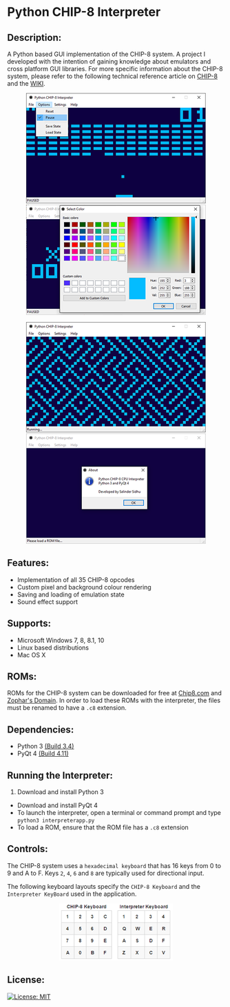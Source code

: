 # Python CHIP-8 Interpreter

## Description:
A Python based GUI implementation of the CHIP-8 system. A project I developed with the intention of gaining knowledge about emulators and cross platform GUI libraries.
For more specific information about the CHIP-8 system, please refer to the following technical reference article on [CHIP-8](http://devernay.free.fr/hacks/chip8/C8TECH10.HTM) and the [WIKI](https://en.wikipedia.org/wiki/CHIP-8).

<p align='center'>
	<img src='screenshot1.png' alt='Screenshot1'/>
	<img src='screenshot3.png' alt='Screenshot3'/>
</p>
<p align='center'>
	<img src='screenshot2.png' alt='Screenshot2'/>
	<img src='screenshot4.png' alt='Screenshot4'/>
</p>

## Features:
- Implementation of all 35 CHIP-8 opcodes
- Custom pixel and background colour rendering
- Saving and loading of emulation state
- Sound effect support

## Supports:
- Microsoft Windows 7, 8, 8.1, 10
- Linux based distributions
- Mac OS X

## ROMs:
ROMs for the CHIP-8 system can be downloaded for free at [Chip8.com](http://www.chip8.com/?page=84) and [Zophar's Domain](http://www.zophar.net/pdroms/chip8.html). In order to load these ROMs with the interpreter, the files must be renamed to have a `.c8` extension.

## Dependencies:
- Python 3 [(Build 3.4)](https://www.python.org/downloads/)
- PyQt 4 [(Build 4.11)](https://riverbankcomputing.com/software/pyqt/download)

## Running the Interpreter:
1. Download and install Python 3
+ Download and install PyQt 4
+ To launch the interpreter, open a terminal or command prompt and type `python3 interpreterapp.py`
+ To load a ROM, ensure that the ROM file has a `.c8` extension

## Controls:
The CHIP-8 system uses a `hexadecimal keyboard` that has 16 keys from 0 to 9 and A to F. Keys `2`, `4`, `6` and `8` are typically used for directional input.

The following keyboard layouts specify the `CHIP-8 Keyboard` and the `Interpreter KeyBoard` used in the application.

<p align='center'>
	<img src='keyboard.png' alt='Keyboard Tables'/>
</p>

## License:
[![License: MIT](https://img.shields.io/badge/License-MIT-yellow.svg)](/LICENSE.md)
